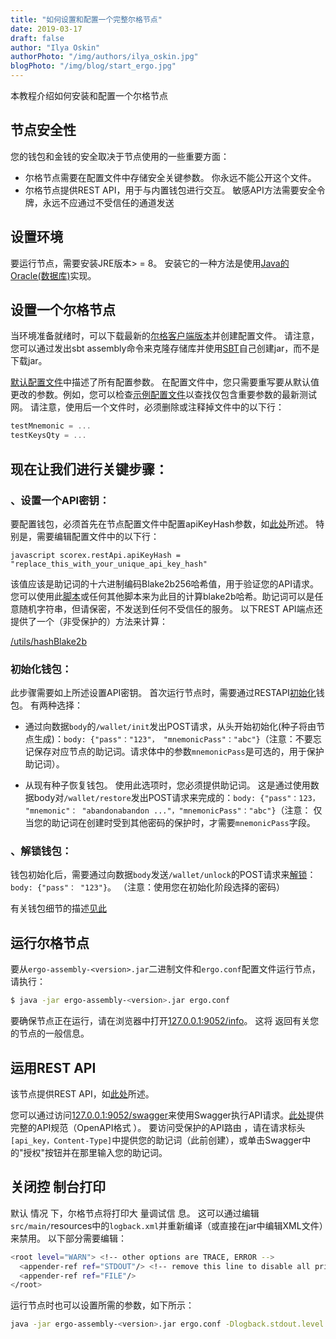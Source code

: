 ```yaml
---
title: "如何设置和配置一个完整尔格节点"
date: 2019-03-17
draft: false
author: "Ilya Oskin"
authorPhoto: "/img/authors/ilya_oskin.jpg"
blogPhoto: "/img/blog/start_ergo.jpg"
---
```


本教程介绍如何安装和配置一个尔格节点

## 节点安全性

您的钱包和金钱的安全取决于节点使用的一些重要方面：

* 尔格节点需要在配置文件中存储安全关键参数。 你永远不能公开这个文件。
* 尔格节点提供REST API，用于与内置钱包进行交互。 敏感API方法需要安全令牌，永远不应通过不受信任的通道发送

## 设置环境

要运行节点，需要安装JRE版本> = 8。 安装它的一种方法是使用[Java的Oracle(数据库)](https://www.oracle.com/technetwork/java/javase/downloads/index.html)实现。

## 设置一个尔格节点

当环境准备就绪时，可以下载最新的[尔格客户端版本](https://github.com/ergoplatform/ergo/releases/)并创建配置文件。 请注意，您可以通过发出sbt assembly命令来克隆存储库并使用[SBT](https://www.scala-sbt.org/)自己创建jar，而不是下载jar。

[默认配置文件](https://github.com/ergoplatform/ergo/blob/master/src/main/resources/reference.conf)中描述了所有配置参数。 在配置文件中，您只需要重写要从默认值更改的参数。例如，您可以检查[示例配置文件](https://github.com/ergoplatform/ergo/blob/master/src/main/resources/nodeTestnet/application.conf)以查找仅包含重要参数的最新测试网。 请注意，使用后一个文件时，必须删除或注释掉文件中的以下行：

```scala
testMnemonic = ...
testKeysQty = ...
```

## 现在让我们进行关键步骤：

### 、设置一个**API**密钥：

要配置钱包，必须首先在节点配置文件中配置apiKeyHash参数，如[此处](https://github.com/ergoplatform/ergo/wiki/Ergo-REST-API#setting-an-api-key)所述。 特别是，需要编辑配置文件中的以下行：  

`javascript
scorex.restApi.apiKeyHash =    "replace_this_with_your_unique_api_key_hash"  
`    

该值应该是助记词的十六进制编码Blake2b256哈希值，用于验证您的API请求。 您可以使用此[脚本](https://gist.github.com/oskin1/704ef3fba8d40bb1e7691919bf1e9cf9/)或任何其他脚本来为此目的计算blake2b哈希。助记词可以是任意随机字符串，但请保密，不发送到任何不受信任的服务。
以下REST API端点还提供了一个（非受保护的）方法来计算：    

[/utils/hashBlake2b](http://127.0.0.1:9052/swagger#/utils/hashBlake2b)

### 初始化钱包：

此步骤需要如上所述设置API密钥。 首次运行节点时，需要通过RESTAPI[初始化](https://github.com/ergoplatform/ergo/wiki/Wallet-configuration#using-the-wallet-for-the-first-time)钱包。 有两种选择：

*  通过向数据`body`的`/wallet/init`发出POST请求，从头开始初始化(种子将由节点生成)：`body: {"pass"："123"， "mnemonicPass"："abc"}`（注意：不要忘记保存对应节点的助记词。请求体中的参数`mnemonicPass`是可选的，用于保护助记词）。

*  从现有种子恢复钱包。 使用此选项时，您必须提供助记词。 这是通过使用数据body对`/wallet/restore`发出POST请求来完成的：`body: {"pass"：123， "mnemonic"： "abandonabandon ..."，"mnemonicPass"："abc"}`（注意： 仅当您的助记词在创建时受到其他密码的保护时，才需要`mnemonicPass`字段。

### 、解锁钱包：

钱包初始化后，需要通过向数据`body`发送`/wallet/unlock`的POST请求来[解锁](https://github.com/ergoplatform/ergo/wiki/Wallet-configuration#unlocking-the-wallet)：`body: {"pass"： "123"}`。 （注意：使用您在初始化阶段选择的密码）

有关钱包细节的描述[见此](https://github.com/ergoplatform/ergo/wiki/Wallet-configuration)

## 运行尔格节点

要从`ergo-assembly-<version>.jar`二进制文件和`ergo.conf`配置文件运行节点，请执行：

```sh
$ java -jar ergo-assembly-<version>.jar ergo.conf
```

要确保节点正在运行，请在浏览器中打开[127.0.0.1:9052/info](http://127.0.0.1:9052/info)。 这将 返回有关您的节点的一般信息。

## 运用REST API

该节点提供REST API，如[此处](https://github.com/ergoplatform/ergo/wiki/Ergo-REST-API)所述。

您可以通过访问[127.0.0.1:9052/swagger](127.0.0.1:9052/swagger)来使用Swagger执行API请求。[此处](https://github.com/ergoplatform/ergo/blob/master/src/main/resources/api/openapi.yaml)提供完整的API规范（OpenAPI格式 ）。 要访问受保护的API路由 ，请在请求标头`[api_key，Content-Type]`中提供您的助记词（此前创建），或单击Swagger中的"授权"按钮并在那里输入您的助记词。

## 关闭控 制台打印

默认 情况 下，尔格节点将打印大  量调试信 息。 这可以通过编辑`src/main/`resources中的`logback.xml`并重新编译（或直接在jar中编辑XML文件）来禁用。 以下部分需要编辑：

```sh
<root level="WARN"> <!-- other options are TRACE, ERROR -->   
  <appender-ref ref="STDOUT"/> <!-- remove this line to disable all printing -->   
  <appender-ref ref="FILE"/>
</root>
```

运行节点时也可以设置所需的参数，如下所示：

```sh
java -jar ergo-assembly-<version>.jar ergo.conf -Dlogback.stdout.level = ERROR
```
